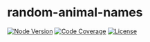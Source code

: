 # random-animal-names

[![Node Version](https://img.shields.io/npm/v/node)](https://github.com/Shashank-AV/random-animal-names)
[![Code Coverage](https://img.shields.io/codecov/c/github/Shashank-AV/random-animal-names)](https://github.com/Shashank-AV/random-animal-names)
[![License](https://img.shields.io/npm/l/node)](https://github.com/Shashank-AV/random-animal-names)
[![]()]()
[![]()]()